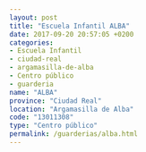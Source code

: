 ```yaml
---
layout: post
title: "Escuela Infantil ALBA"
date: 2017-09-20 20:57:05 +0200
categories:
- Escuela Infantil
- ciudad-real
- argamasilla-de-alba
- Centro público
- guarderia
name: "ALBA"
province: "Ciudad Real"
location: "Argamasilla de Alba"
code: "13011308"
type: "Centro público"
permalink: /guarderias/alba.html
---
```

